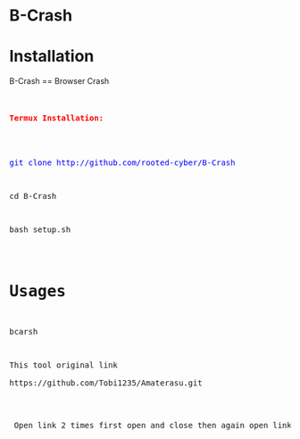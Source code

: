# B-Crash
# Installation
B-Crash == Browser Crash
<pre original link :http://github.com/thelinuxchoice/saycheese</pre>

<h4 style="color: red;">Termux Installation:</h4><br />
<pre style="color: blue;">git clone http://github.com/rooted-cyber/B-Crash</pre>
<p>cd B-Crash</p>
<pre>bash setup.sh</pre>


# Usages
bcarsh

<pre>This tool original link

https://github.com/Tobi1235/Amaterasu.git</pre>

<pre> Open link 2 times first open and close then again open link</pre>
